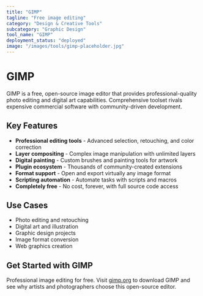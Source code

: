 ```yaml
---
title: "GIMP"
tagline: "Free image editing"
category: "Design & Creative Tools"
subcategory: "Graphic Design"
tool_name: "GIMP"
deployment_status: "deployed"
image: "/images/tools/gimp-placeholder.jpg"
---
```


# GIMP

GIMP is a free, open-source image editor that provides professional-quality photo editing and digital art capabilities. Comprehensive toolset rivals expensive commercial software with community-driven development.

## Key Features

- **Professional editing tools** - Advanced selection, retouching, and color correction
- **Layer compositing** - Complex image manipulation with unlimited layers
- **Digital painting** - Custom brushes and painting tools for artwork
- **Plugin ecosystem** - Thousands of community-created extensions
- **Format support** - Open and export virtually any image format
- **Scripting automation** - Automate tasks with scripts and macros
- **Completely free** - No cost, forever, with full source code access

## Use Cases

- Photo editing and retouching
- Digital art and illustration
- Graphic design projects
- Image format conversion
- Web graphics creation

## Get Started with GIMP

Professional image editing for free. Visit [gimp.org](https://www.gimp.org) to download GIMP and see why artists and photographers choose this open-source editor.